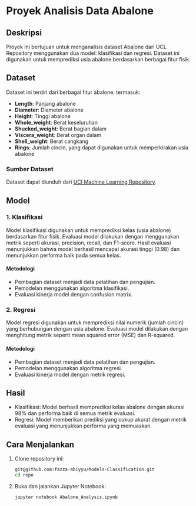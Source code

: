 # Proyek Analisis Data Abalone

## Deskripsi
Proyek ini bertujuan untuk menganalisis dataset Abalone dari UCL Repository menggunakan dua model: klasifikasi dan regresi. Dataset ini digunakan untuk memprediksi usia abalone berdasarkan berbagai fitur fisik.

## Dataset
Dataset ini terdiri dari berbagai fitur abalone, termasuk:
- **Length**: Panjang abalone
- **Diameter**: Diameter abalone
- **Height**: Tinggi abalone
- **Whole_weight**: Berat keseluruhan
- **Shucked_weight**: Berat bagian dalam
- **Viscera_weight**: Berat organ dalam
- **Shell_weight**: Berat cangkang
- **Rings**: Jumlah cincin, yang dapat digunakan untuk memperkirakan usia abalone

### Sumber Dataset
Dataset dapat diunduh dari [UCI Machine Learning Repository](https://archive.ics.uci.edu/dataset/1/abalone).

## Model
### 1. Klasifikasi
Model klasifikasi digunakan untuk memprediksi kelas (usia abalone) berdasarkan fitur fisik. Evaluasi model dilakukan dengan menggunakan metrik seperti akurasi, precision, recall, dan F1-score. Hasil evaluasi menunjukkan bahwa model berhasil mencapai akurasi tinggi (0.98) dan menunjukkan performa baik pada semua kelas.

#### Metodologi
- Pembagian dataset menjadi data pelatihan dan pengujian.
- Pemodelan menggunakan algoritma klasifikasi.
- Evaluasi kinerja model dengan confusion matrix.

### 2. Regresi
Model regresi digunakan untuk memprediksi nilai numerik (jumlah cincin) yang berhubungan dengan usia abalone. Evaluasi model dilakukan dengan menghitung metrik seperti mean squared error (MSE) dan R-squared.

#### Metodologi
- Pembagian dataset menjadi data pelatihan dan pengujian.
- Pemodelan menggunakan algoritma regresi.
- Evaluasi kinerja model dengan metrik regresi.

## Hasil
- Klasifikasi: Model berhasil memprediksi kelas abalone dengan akurasi 98% dan performa baik di semua metrik evaluasi.
- Regresi: Model memberikan prediksi yang cukup akurat dengan metrik evaluasi yang menunjukkan performa yang memuaskan.

## Cara Menjalankan
1. Clone repository ini:
   ```bash
   git@github.com:fazza-abiyyu/Models-Classification.git
   cd repo
2. Buka dan jalankan Jupyter Notebook:
   ```bash
   jupyter notebook Abalone_Analysis.ipynb
